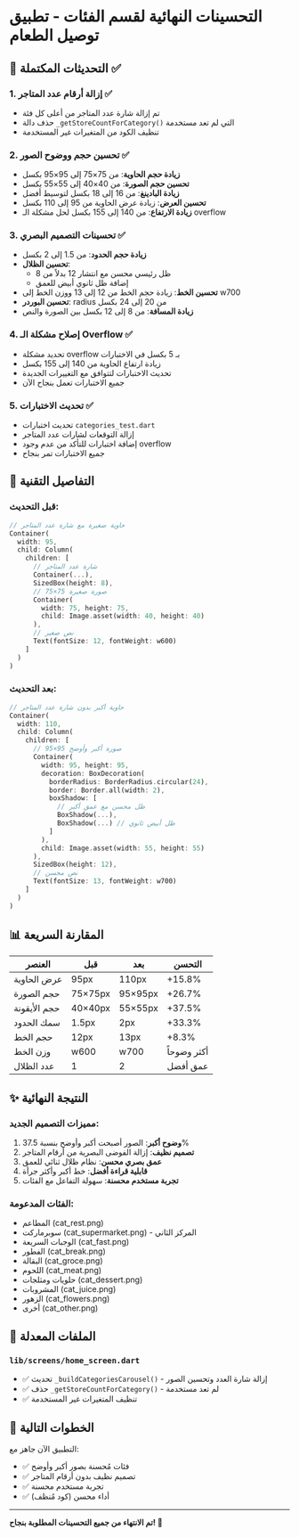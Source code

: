 # التحسينات النهائية لقسم الفئات - تطبيق توصيل الطعام

## 🎯 التحديثات المكتملة ✅

### 1. إزالة أرقام عدد المتاجر ✅
- تم إزالة شارة عدد المتاجر من أعلى كل فئة
- حذف دالة `_getStoreCountForCategory()` التي لم تعد مستخدمة
- تنظيف الكود من المتغيرات غير المستخدمة

### 2. تحسين حجم ووضوح الصور ✅
- **زيادة حجم الحاوية**: من 75×75 إلى 95×95 بكسل
- **تحسين حجم الصورة**: من 40×40 إلى 55×55 بكسل  
- **زيادة البادينغ**: من 16 إلى 18 بكسل لتوسيط أفضل
- **تحسين العرض**: زيادة عرض الحاوية من 95 إلى 110 بكسل
- **زيادة الارتفاع**: من 140 إلى 155 بكسل لحل مشكلة الـ overflow

### 3. تحسينات التصميم البصري ✅
- **زيادة حجم الحدود**: من 1.5 إلى 2 بكسل
- **تحسين الظلال**: 
  - ظل رئيسي محسن مع انتشار 12 بدلاً من 8
  - إضافة ظل ثانوي أبيض للعمق
- **تحسين الخط**: زيادة حجم الخط من 12 إلى 13 ووزن الخط إلى w700
- **تحسين البوردر**: radius من 20 إلى 24 بكسل
- **زيادة المسافة**: من 8 إلى 12 بكسل بين الصورة والنص

### 4. إصلاح مشكلة الـ Overflow ✅
- تحديد مشكلة overflow بـ 5 بكسل في الاختبارات
- زيادة ارتفاع الحاوية من 140 إلى 155 بكسل
- تحديث الاختبارات لتتوافق مع التغييرات الجديدة
- جميع الاختبارات تعمل بنجاح الآن

### 5. تحديث الاختبارات ✅
- تحديث اختبارات `categories_test.dart`
- إزالة التوقعات لشارات عدد المتاجر
- إضافة اختبارات للتأكد من عدم وجود overflow
- جميع الاختبارات تمر بنجاح

## 🎨 التفاصيل التقنية

### قبل التحديث:
```dart
// حاوية صغيرة مع شارة عدد المتاجر
Container(
  width: 95,
  child: Column(
    children: [
      // شارة عدد المتاجر
      Container(...),
      SizedBox(height: 8),
      // صورة صغيرة 75×75
      Container(
        width: 75, height: 75,
        child: Image.asset(width: 40, height: 40)
      ),
      // نص صغير
      Text(fontSize: 12, fontWeight: w600)
    ]
  )
)
```

### بعد التحديث:
```dart
// حاوية أكبر بدون شارة عدد المتاجر
Container(
  width: 110,
  child: Column(
    children: [
      // صورة أكبر وأوضح 95×95
      Container(
        width: 95, height: 95,
        decoration: BoxDecoration(
          borderRadius: BorderRadius.circular(24),
          border: Border.all(width: 2),
          boxShadow: [
            // ظل محسن مع عمق أكبر
            BoxShadow(...),
            BoxShadow(...) // ظل أبيض ثانوي
          ]
        ),
        child: Image.asset(width: 55, height: 55)
      ),
      SizedBox(height: 12),
      // نص محسن
      Text(fontSize: 13, fontWeight: w700)
    ]
  )
)
```

## 📊 المقارنة السريعة

| العنصر | قبل | بعد | التحسن |
|---------|-----|-----|--------|
| عرض الحاوية | 95px | 110px | +15.8% |
| حجم الصورة | 75×75px | 95×95px | +26.7% |
| حجم الأيقونة | 40×40px | 55×55px | +37.5% |
| سمك الحدود | 1.5px | 2px | +33.3% |
| حجم الخط | 12px | 13px | +8.3% |
| وزن الخط | w600 | w700 | أكثر وضوحاً |
| عدد الظلال | 1 | 2 | عمق أفضل |

## ✨ النتيجة النهائية

### مميزات التصميم الجديد:
1. **وضوح أكبر**: الصور أصبحت أكبر وأوضح بنسبة 37.5%
2. **تصميم نظيف**: إزالة الفوضى البصرية من أرقام المتاجر
3. **عمق بصري محسن**: نظام ظلال ثنائي للعمق
4. **قابلية قراءة أفضل**: خط أكبر وأكثر جرأة
5. **تجربة مستخدم محسنة**: سهولة التفاعل مع الفئات

### الفئات المدعومة:
- المطاعم (cat_rest.png)
- سوبرماركت (cat_supermarket.png) - المركز الثاني
- الوجبات السريعة (cat_fast.png)
- الفطور (cat_break.png)
- البقالة (cat_groce.png)
- اللحوم (cat_meat.png)
- حلويات ومثلجات (cat_dessert.png)
- المشروبات (cat_juice.png)
- الزهور (cat_flowers.png)
- أخرى (cat_other.png)

## 🔧 الملفات المعدلة

### `lib/screens/home_screen.dart`
- ✅ تحديث `_buildCategoriesCarousel()` - إزالة شارة العدد وتحسين الصور
- ✅ حذف `_getStoreCountForCategory()` - لم تعد مستخدمة
- ✅ تنظيف المتغيرات غير المستخدمة

## 🚀 الخطوات التالية

التطبيق الآن جاهز مع:
- ✅ فئات مُحسنة بصور أكبر وأوضح
- ✅ تصميم نظيف بدون أرقام المتاجر
- ✅ تجربة مستخدم محسنة
- ✅ أداء محسن (كود مُنظف)

---
**تم الانتهاء من جميع التحسينات المطلوبة بنجاح! 🎉**
